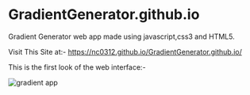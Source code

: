 # GradientGenerator.github.io
Gradient Generator web app made using javascript,css3 and HTML5. 

Visit This Site at:- https://nc0312.github.io/GradientGenerator.github.io/

This is the first look of the web interface:- 

![gradient app](https://github.com/NC0312/GradientGenerator.github.io/assets/104648509/ac466d2c-62cb-4e63-b2de-979daa9fbfa1)


